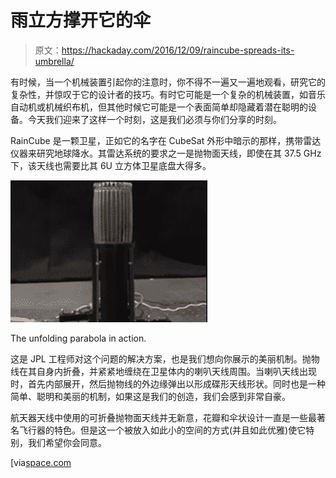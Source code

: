 # 雨立方撑开它的伞

> 原文：<https://hackaday.com/2016/12/09/raincube-spreads-its-umbrella/>

有时候，当一个机械装置引起你的注意时，你不得不一遍又一遍地观看，研究它的复杂性，并惊叹于它的设计者的技巧。有时它可能是一个复杂的机械装置，如音乐自动机或机械织布机，但其他时候它可能是一个表面简单却隐藏着潜在聪明的设备。今天我们迎来了这样一个时刻，这是我们必须与你们分享的时刻。

RainCube 是一颗卫星，正如它的名字在 CubeSat 外形中暗示的那样，携带雷达仪器来研究地球降水。其雷达系统的要求之一是抛物面天线，即使在其 37.5 GHz 下，该天线也需要比其 6U 立方体卫星底盘大得多。

[![The unfolding parabola in action.](img/ce0205c9660b5d309b643bd1df7561e0.png)](https://hackaday.com/wp-content/uploads/2016/12/secondary_antennas4.gif)

The unfolding parabola in action.

这是 JPL 工程师对这个问题的解决方案，也是我们想向你展示的美丽机制。抛物线在其自身内折叠，并紧紧地缠绕在卫星体内的喇叭天线周围。当喇叭天线出现时，首先内部展开，然后抛物线的外边缘弹出以形成碟形天线形状。同时也是一种简单、聪明和美丽的机制，如果这是我们的创造，我们会感到非常自豪。

航天器天线中使用的可折叠抛物面天线并无新意，花瓣和伞状设计一直是一些最著名飞行器的特色。但是这一个被放入如此小的空间的方式(并且如此优雅)使它特别，我们希望你会同意。

[via[space.com](http://www.space.com/34807-cubesats-pack-origami-radar-dish.html)